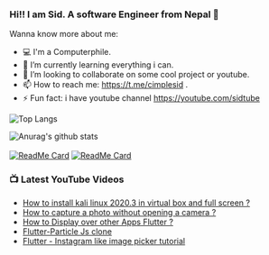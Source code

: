 ### Hi!! I am Sid. A software Engineer from Nepal :triangular_flag_on_post:


Wanna know more about me:

- 💻 I'm a Computerphile.
- 🌱 I’m currently learning everything i can.
- 👯 I’m looking to collaborate on some cool project or youtube.
- 📫 How to reach me: https://t.me/cimplesid .
- ⚡ Fun fact: i have youtube channel https://youtube.com/sidtube

![Top Langs](https://github-readme-stats.vercel.app/api/top-langs/?username=cimplesid&layout=compact&theme=radical)


![Anurag's github stats](https://github-readme-stats.vercel.app/api?username=cimplesid&show_icons=true&theme=radical)<br><br>
[![ReadMe Card](https://github-readme-stats.vercel.app/api/pin/?username=cimplesid&repo=Wifi-jammer-service&theme=radical)](https://github.com/cimplesid/Wifi-jammer-service)
[![ReadMe Card](https://github-readme-stats.vercel.app/api/pin/?username=cimplesid&repo=learn-flutter-youtube&theme=radical)](https://github.com/cimplesid/learn-flutter-youtube)
### 📺 Latest YouTube Videos
<!-- YOUTUBE:START -->
- [How to install kali linux 2020.3 in virtual box and full screen ?](https://www.youtube.com/watch?v=8-4t_GwDH_M)
- [How to capture a photo without opening a camera ?](https://www.youtube.com/watch?v=N4TxuK1eAAQ)
- [How to Display over other  Apps Flutter ?](https://www.youtube.com/watch?v=59K_2KnHEmg)
- [Flutter-Particle Js clone](https://www.youtube.com/watch?v=MYLc8O5PviQ)
- [Flutter - Instagram like image picker tutorial](https://www.youtube.com/watch?v=TfA3koMnhvM)
<!-- YOUTUBE:END -->
